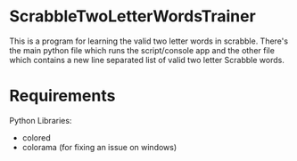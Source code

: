 # ScrabbleTwoLetterWordsTrainer

This is a program for learning the valid two letter words in scrabble. There's the main python file which runs the script/console app and the other file which contains a new line separated list of valid two letter Scrabble words.

# Requirements
Python Libraries:
- colored
- colorama (for fixing an issue on windows)
